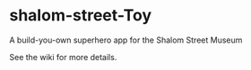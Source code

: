 shalom-street-Toy
=================

A build-you-own superhero app for the Shalom Street Museum

See the wiki for more details.
